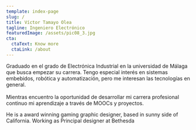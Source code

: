 ```yaml
---
template: index-page
slug: /
title: Víctor Tamayo Olea
tagline: Ingeniero Electrónico
featuredImage: /assets/pic08_3.jpg
cta:
  ctaText: Know more
  ctaLink: /about
---
```

<!--StartFragment-->

Graduado en el grado de Electrónica Industrial en la universidad de Málaga que busca empezar su carrera. Tengo especial interés en sistemas embebidos, robótica y automatización, pero me interesan las tecnologías en general.\
\
Mientras encuentro la oportunidad de desarrollar mi carrera profesional continuo mi aprendizaje a través de MOOCs y proyectos.

<!--EndFragment-->He is a award winning gaming graphic designer, based in sunny side of California. Working as Principal designer at Bethesda